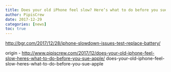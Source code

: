 ```yaml
---
title: Does your old iPhone feel slow? Here’s what to do before you sue Apple
author: PipisCrew
date: 2017-12-29
categories: [news]
toc: true
---
```


http://bgr.com/2017/12/28/iphone-slowdown-issues-test-replace-battery/

origin - http://www.pipiscrew.com/2017/12/does-your-old-iphone-feel-slow-heres-what-to-do-before-you-sue-apple/ does-your-old-iphone-feel-slow-heres-what-to-do-before-you-sue-apple